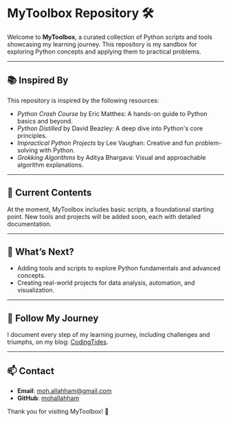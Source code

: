 # MyToolbox Repository 🛠️

Welcome to **MyToolbox**, a curated collection of Python scripts and tools showcasing my learning journey. This repository is my sandbox for exploring Python concepts and applying them to practical problems.

---

## 📚 Inspired By
This repository is inspired by the following resources:  
- *Python Crash Course* by Eric Matthes: A hands-on guide to Python basics and beyond.  
- *Python Distilled* by David Beazley: A deep dive into Python's core principles.  
- *Impractical Python Projects* by Lee Vaughan: Creative and fun problem-solving with Python.  
- *Grokking Algorithms* by Aditya Bhargava: Visual and approachable algorithm explanations.

---

## 🚧 Current Contents
At the moment, MyToolbox includes basic scripts, a foundational starting point. New tools and projects will be added soon, each with detailed documentation.  

---

## 🚀 What’s Next?
- Adding tools and scripts to explore Python fundamentals and advanced concepts.  
- Creating real-world projects for data analysis, automation, and visualization.  

---

## 📝 Follow My Journey
I document every step of my learning journey, including challenges and triumphs, on my blog: [CodingTides](https://codingtides.com).  

---

## 📫 Contact
- **Email**: [moh.allahham@gmail.com](mailto:moh.allahham@gmail.com)  
- **GitHub**: [mohallahham](https://github.com/mohallahham)  

Thank you for visiting MyToolbox! 🌟  
